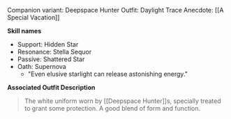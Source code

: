 Companion variant: Deepspace Hunter
Outfit: Daylight Trace
Anecdote: [[A Special Vacation]]

**Skill names**
* Support: Hidden Star
* Resonance: Stella Sequor
* Passive: Shattered Star
* Oath: Supernova
	* "Even elusive starlight can release astonishing energy."

**Associated Outfit Description**
> The white uniform worn by [[Deepspace Hunter]]s, specially treated to grant some protection. A good blend of form and function.